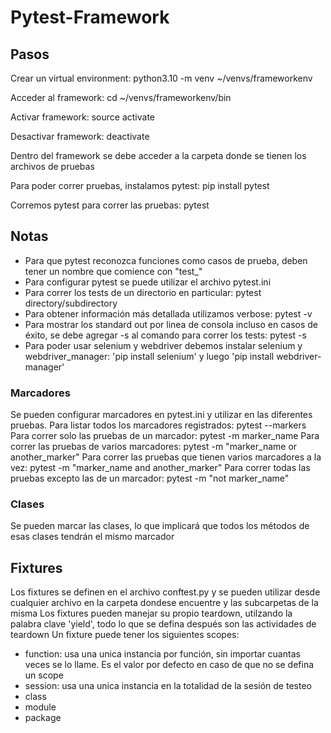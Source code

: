 # Pytest-Framework


## Pasos

Crear un virtual environment: python3.10 -m venv ~/venvs/frameworkenv

Acceder al framework: ​​cd ~/venvs/frameworkenv/bin

Activar framework: source activate

Desactivar framework: deactivate

Dentro del framework se debe acceder a la carpeta donde se tienen los archivos de pruebas

Para poder correr pruebas, instalamos pytest: pip install pytest

Corremos pytest para correr las pruebas: pytest


## Notas

- Para que pytest reconozca funciones como casos de prueba, deben tener un nombre que comience con "test_"
- Para configurar pytest se puede utilizar el archivo pytest.ini
- Para correr los tests de un directorio en particular: pytest directory/subdirectory
- Para obtener información más detallada utilizamos verbose: pytest -v
- Para mostrar los standard out por linea de consola incluso en casos de éxito, se debe agregar -s al comando para correr los tests: pytest -s
- Para poder usar selenium y webdriver debemos instalar selenium y webdriver_manager: 'pip install selenium' y luego 'pip install webdriver-manager'

### Marcadores

Se pueden configurar marcadores en pytest.ini y utilizar en las diferentes pruebas.
Para listar todos los marcadores registrados: pytest --markers
Para correr solo las pruebas de un marcador: pytest -m marker_name
Para correr las pruebas de varios marcadores: pytest -m "marker_name or another_marker"
Para correr las pruebas que tienen varios marcadores a la vez: pytest -m "marker_name and another_marker"
Para correr todas las pruebas excepto las de un marcador: pytest -m "not marker_name"

### Clases

Se pueden marcar las clases, lo que implicará que todos los métodos de esas clases tendrán el mismo marcador

## Fixtures
Los fixtures se definen en el archivo conftest.py y se pueden utilizar desde cualquier archivo en la carpeta dondese encuentre y las subcarpetas de la misma
Los fixtures pueden manejar su propio teardown, utilzando la palabra clave 'yield', todo lo que se defina después son las actividades de teardown
Un fixture puede tener los siguientes scopes:
- function: usa una unica instancia por función, sin importar cuantas veces se lo llame. Es el valor por defecto en caso de que no se defina un scope
- session: usa una unica instancia en la totalidad de la sesión de testeo
- class
- module
- package